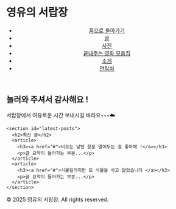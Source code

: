 # 영유의 서랍장

<body>
  <!-- 헤더 -->
  <header>
    <nav>
      <ul>
        <li><a href="index.html">홈으로 돌아가기</a></li>
        <li><a href="blog.html">글</a></li>
        <li><a href="photos.html">사진</a></li>
        <li><a href="collections.html">끝내주는 영화 모음집</a></li>
        <li><a href="about.html">소개</a></li>
        <li><a href="contact.html">연락처</a></li>
      </ul>
    </nav>
  </header>

  <!-- 메인 콘텐츠 -->
  <main>
    <section id="welcome">
      <h2>놀러와 주셔서 감사해요 !</h2>
      <p>서랍장에서 여유로운 시간 보내시길 바라요◦◦◦☁️</p>
    </section>

    <section id="latest-posts">
      <h2>최신 글</h2>
      <article>
        <h3><a href="#">비오는 날엔 창문 열어두는 걸 좋아해 !</a></h3>
        <p>글 요약이 들어가는 부분...</p>
      </article>
      <article>
        <h3><a href="#">식물킬러지만 또 식물을 사고 말았습니다 </a></h3>
        <p>글 요약이 들어가는 부분...</p>
      </article>
    </section>
  </main>

  <!-- 푸터 -->
  <footer>
    <p>© 2025 영유의 서랍장. All rights reserved.</p>
  </footer>
</body>
</html>

